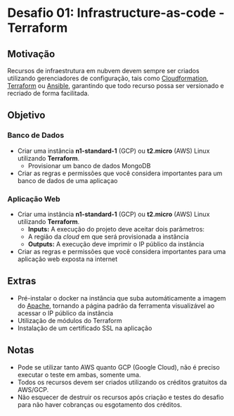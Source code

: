 # Desafio 01: Infrastructure-as-code - Terraform

## Motivação

Recursos de infraestrutura em nubvem devem sempre ser criados utilizando gerenciadores de configuração, tais como [Cloudformation](https://aws.amazon.com/cloudformation/), [Terraform](https://www.terraform.io/) ou [Ansible](https://www.ansible.com/), garantindo que todo recurso possa ser versionado e recriado de forma facilitada.

## Objetivo

### Banco de Dados
- Criar uma instância **n1-standard-1** (GCP) ou **t2.micro** (AWS) Linux utilizando **Terraform**.
    - Provisionar um banco de dados MongoDB
- Criar as regras e permissões que você considera importantes para um banco de dados de uma aplicaçao


### Aplicação Web
- Criar uma instância **n1-standard-1** (GCP) ou **t2.micro** (AWS) Linux utilizando **Terraform**.
    - **Inputs:** A execução do projeto deve aceitar dois parâmetros:
    - A região da _cloud_ em que será provisionada a instância
    - **Outputs:** A execução deve imprimir o IP público da instância
- Criar as regras e permissões que você considera importantes para uma aplicação web exposta na internet


## Extras
- Pré-instalar o docker na instância que suba automáticamente a imagem do [Apache](https://hub.docker.com/_/httpd/), tornando a página padrão da ferramenta visualizável ao acessar o IP público da instância
- Utilização de módulos do Terraform
- Instalação de um certificado SSL na aplicação

## Notas
- Pode se utilizar tanto AWS quanto GCP (Google Cloud), não é preciso executar o teste em ambas, somente uma.
- Todos os recursos devem ser criados utilizando os créditos gratuitos da AWS/GCP.
- Não esquecer de destruir os recursos após criação e testes do desafio para não haver cobranças ou esgotamento dos créditos.